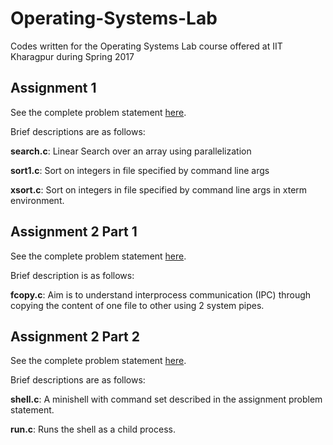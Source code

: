 # Operating-Systems-Lab
Codes written for the Operating Systems Lab course offered at IIT Kharagpur during Spring 2017

## Assignment 1
See the complete problem statement [here](http://cse.iitkgp.ac.in/~agupta/OSLab/Assgn1.pdf).

Brief descriptions are as follows:

**search.c**: Linear Search over an array using parallelization

**sort1.c**: Sort on integers in file specified by command line args

**xsort.c**: Sort on integers in file specified by command line args in xterm environment.

## Assignment 2 Part 1
See the complete problem statement [here](http://cse.iitkgp.ac.in/~agupta/OSLab/Assgn2.pdf).

Brief description is as follows:

**fcopy.c**: Aim is to understand interprocess communication (IPC) through copying the content of one file to other using 2 system pipes.

## Assignment 2 Part 2
See the complete problem statement [here](http://cse.iitkgp.ac.in/~agupta/OSLab/Assgn2.pdf).

Brief descriptions are as follows:

**shell.c**: A minishell with command set described in the assignment problem statement.

**run.c**:  Runs the shell as a child process.
